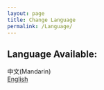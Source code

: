 ```yaml
---
layout: page
title: Change Language
permalink: /Language/
---
```


## Language Available:
中文(Mandarin)   
[English]  
  




[中文]: la1xuan.github.io/404  
[English]: la1xuan.github.io/
